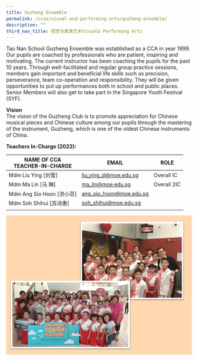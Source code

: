 ```yaml
---
title: Guzheng Ensemble
permalink: /ccas/visual-and-performing-arts/guzheng-ensemble/
description: ""
third_nav_title: 视觉与表演艺术Visual& Performing Arts
---
```


Tao Nan School Guzheng Ensemble was established as a CCA in year 1999. Our pupils are coached by professionals who are patient, inspiring and motivating. The current instructor has been coaching the pupils for the past 10 years. Through well-facilitated and regular group practice sessions, members gain important and beneficial life skills such as precision, perseverance, team co-operation and responsibility. They will be given opportunities to put up performances both in school and public places. Senior Members will also get to take part in the Singapore Youth Festival (SYF).

**Vision** <br>
The vision of the Guzheng Club is to promote appreciation for Chinese musical pieces and Chinese culture among our pupils through the mastering of the instrument, Guzheng, which is one of the oldest Chinese instruments of China.

**Teachers In-Charge (2022):**

| NAME OF CCA<br>TEACHER-IN-CHARGE | EMAIL | ROLE |
|---|---|---|
| Mdm Liu Ying [刘莹] | liu_ying_d@moe.edu.sg | Overall IC |
| Mdm Ma Lin [马 琳] | ma_lin@moe.edu.sg | Overall 2IC |
| Mdm Ang Sio Hoon [洪小芬] | ang_sio_hoon@moe.edu.sg |   |
| Mdm Soh Shihui [苏诗惠] | soh_shihui@moe.edu.sg |  |
| | | |

![](/images/Slide25.jpg)